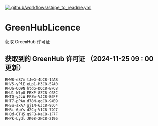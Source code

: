 [![.github/workflows/stripe_to_readme.yml](https://github.com/zjx-kimi/GreenHubLicence/actions/workflows/stripe_to_readme.yml/badge.svg)](https://github.com/zjx-kimi/GreenHubLicence/actions/workflows/stripe_to_readme.yml)
# GreenHubLicence
获取 GreenHub 许可证
## 获取到的 GreenHub 许可证 （2024-11-25 09 : 00 更新）
```
RHW8-e87m-tJwG-4bC8-14AB
RHV5-yPlE-eLp1-M3C8-57A0
RHUa-UQ9N-htdG-DQC8-BFC8
RHU1-Wlp8-FRXP-8ZC8-C08C
RHTQ-yJzW-FFZw-VJC8-B6FF
RHT7-pPAu-d78N-ggC8-94B9
RHSu-sxA7-gj1N-6JC8-95C4
RHRi-6pYs-d2Cq-V1C8-72C7
RHQd-CTH5-q9FQ-KaC8-1F7F
RHPk-Lydl-JK08-2NC8-2196
```

